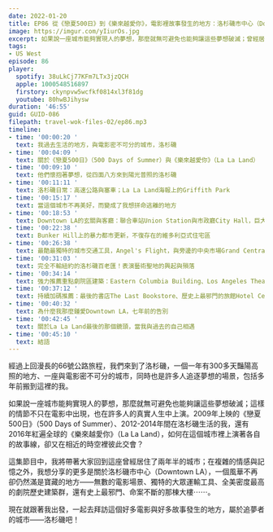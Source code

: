 ```yaml
---
date: 2022-01-20
title: EP86 從《戀夏500日》到《樂來越愛你》，電影裡故事發生的地方：洛杉磯市中心（Downtown LA）
image: https://imgur.com/yIiurOs.jpg
excerpt: 如果說一座城市能夠實現人的夢想，那麼就無可避免也能夠讓這些夢想破滅；曾經居住在洛杉磯的我，真實人生中如何和《戀夏500日》與《樂來越愛你》的故事線有了交會？風華不再卻仍然滿是寶藏的洛杉磯市中心（Downtown LA），為何又如此令我鍾愛？一起去拜訪這座屬於追夢者的城市吧！
tags:
- US West
episode: 86
player:
  spotify: 38uLkCj77KFm7LTx3jzQCH
  apple: 1000548516897
  firstory: ckynpvw5wcfkf0814xl3f81dg
  youtube: 80hwBJihysw
duration: '46:55'
guid: GUID-086
filepath: travel-wok-files-02/ep86.mp3
timeline:
- time: '00:00:20 '
  text: 我過去生活的地方，與電影密不可分的城市，洛杉磯
- time: '00:04:09 '
  text: 關於《戀夏500日》（500 Days of Summer）與《樂來越愛你》（La La Land）
- time: '00:09:10 '
  text: 他們懷抱著夢想，從四面八方來到陽光普照的洛杉磯
- time: '00:11:11 '
  text: 洛杉磯日常：高速公路與塞車；La La Land海報上的Griffith Park
- time: '00:15:17 '
  text: 當這個城市不再美好，而變成了我想拼命逃離的地方
- time: '00:18:53 '
  text: Downtown LA的玄關與客廳：聯合車站Union Station與市政廳City Hall，巨大醒目的公共建築群（Grand Park、Walt Disney Concert Hall、The Broad）
- time: '00:22:38 '
  text: Bunker Hill上的暴力都市更新，不復存在的維多利亞式住宅區
- time: '00:26:38 '
  text: 最酷最獨特的城市交通工具，Angel's Flight，與旁邊的中央市場Grand Central Market及Angel's Knoll公園，到處都是電影場景
- time: '00:31:03 '
  text: 完全不輸紐約的洛杉磯百老匯！表演藝術聖地的興起與殞落
- time: '00:34:14 '
  text: 強力推薦重點劇院區建築：Eastern Columbia Building、Los Angeles Theatre、Rialto Theatre（現為Urban Outfitter）、Tower Theatre（現為Apple Store）
- time: '00:37:12 '
  text: 持續加碼推薦：最後的書店The Last Bookstore、歷史上最邪門的旅館Hotel Cecil、建築界的超級影星Bradbury Building
- time: '00:40:32 '
  text: 為什麼我那麼鍾愛Downtown LA，七年前的告別
- time: '00:42:45 '
  text: 關於La La Land最後的那個鏡頭，當我與過去的自己相遇
- time: '00:45:10 '
  text: 結語
---
```

經過上回漫長的66號公路旅程，我們來到了洛杉磯，一個一年有300多天豔陽高照的地方、一座與電影密不可分的城市，同時也是許多人追逐夢想的場景，包括多年前搬到這裡的我。

如果說一座城市能夠實現人的夢想，那麼就無可避免也能夠讓這些夢想破滅；這樣的情節不只在電影中出現，也在許多人的真實人生中上演。2009年上映的《戀夏500日》（500 Days of Summer）、2012-2014年間在洛杉磯生活的我，還有2016年紅遍全球的《樂來越愛你》（La La Land），如何在這個城市裡上演著各自的故事線，卻又在相近的時空裡彼此交會？

這集節目中，我將帶著大家回到這座曾經居住了兩年半的城市；在複雜的情感與記憶之外，我想分享的更多是關於洛杉磯市中心（Downtown LA），一個風華不再卻仍然滿是寶藏的地方——無數的電影場景、獨特的大眾運輸工具、全美密度最高的劇院歷史建築群，還有史上最邪門、命案不斷的那棟大樓⋯⋯。

現在就跟著我出發，一起去拜訪這個好多電影與好多故事發生的地方，屬於追夢者的城市——洛杉磯吧！

